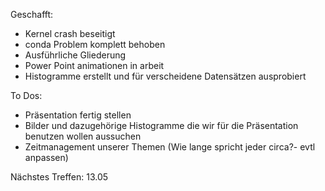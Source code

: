 Geschafft:
- Kernel crash beseitigt
- conda Problem komplett behoben 
- Ausführliche Gliederung
- Power Point animationen in arbeit
- Histogramme erstellt und für verscheidene Datensätzen ausprobiert

To Dos:
- Präsentation fertig stellen
- Bilder und dazugehörige Histogramme die wir für die Präsentation benutzen wollen aussuchen
- Zeitmanagement unserer Themen (Wie lange spricht jeder circa?- evtl anpassen)

Nächstes Treffen: 13.05 